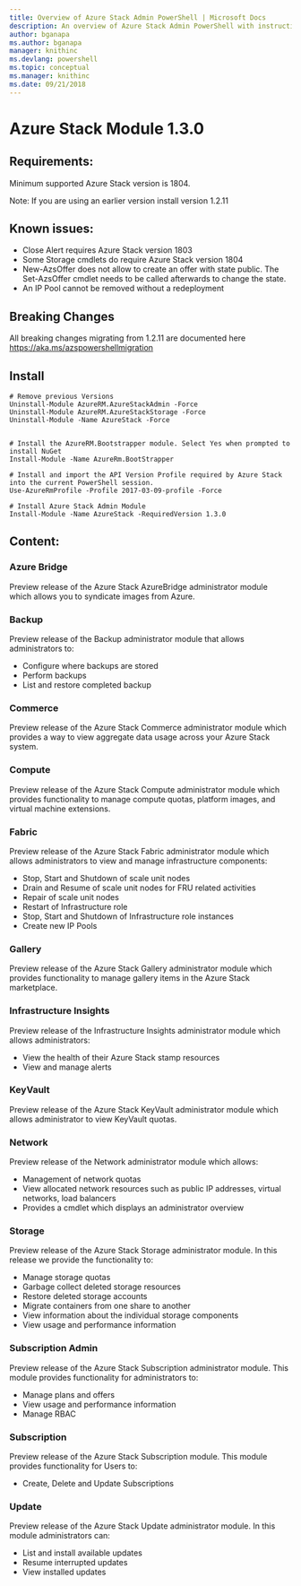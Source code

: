 ```yaml
---
title: Overview of Azure Stack Admin PowerShell | Microsoft Docs
description: An overview of Azure Stack Admin PowerShell with instructions for installation and configuration.
author: bganapa
ms.author: bganapa
manager: knithinc
ms.devlang: powershell
ms.topic: conceptual
ms.manager: knithinc
ms.date: 09/21/2018
---
```

# Azure Stack Module 1.3.0

## Requirements:
Minimum supported Azure Stack version is 1804.

Note: If you are using an earlier version install version 1.2.11

## Known issues:

- Close Alert requires Azure Stack version 1803
- Some Storage cmdlets do require Azure Stack version 1804
- New-AzsOffer does not allow to create an offer with state public. The Set-AzsOffer cmdlet needs to be called afterwards to change the state.
- An IP Pool cannot be removed without a redeployment

## Breaking Changes
All breaking changes migrating from 1.2.11 are documented here https://aka.ms/azspowershellmigration

## Install
```
# Remove previous Versions
Uninstall-Module AzureRM.AzureStackAdmin -Force
Uninstall-Module AzureRM.AzureStackStorage -Force
Uninstall-Module -Name AzureStack -Force 


# Install the AzureRM.Bootstrapper module. Select Yes when prompted to install NuGet
Install-Module -Name AzureRm.BootStrapper

# Install and import the API Version Profile required by Azure Stack into the current PowerShell session.
Use-AzureRmProfile -Profile 2017-03-09-profile -Force

# Install Azure Stack Admin Module
Install-Module -Name AzureStack -RequiredVersion 1.3.0
```
## Content:
### Azure Bridge
Preview release of the Azure Stack AzureBridge administrator module which allows you to syndicate images from Azure.

### Backup
Preview release of the Backup administrator module that allows administrators to:
- Configure where backups are stored
- Perform backups
- List and restore completed backup

### Commerce
Preview release of the Azure Stack Commerce administrator module which provides a way to view aggregate data usage across your Azure Stack system.

### Compute
Preview release of the Azure Stack Compute administrator module which provides functionality to manage compute quotas, platform images, and virtual machine extensions.

### Fabric
Preview release of the Azure Stack Fabric administrator module which allows administrators to view and manage infrastructure components:
- Stop, Start and Shutdown of scale unit nodes
- Drain and Resume of scale unit nodes for FRU related activities
- Repair of scale unit nodes
- Restart of Infrastructure role
- Stop, Start and Shutdown of Infrastructure role instances
- Create new IP Pools


### Gallery
Preview release of the Azure Stack Gallery administrator module which provides functionality to manage gallery items in the Azure Stack marketplace.

### Infrastructure Insights
Preview release of the Infrastructure Insights administrator module which allows administrators:
- View the health of their Azure Stack stamp resources
- View and manage alerts

### KeyVault
Preview release of the Azure Stack KeyVault administrator module which allows administrator to view KeyVault quotas.

### Network
Preview release of the Network administrator module which allows:
- Management of network quotas
- View allocated network resources such as public IP addresses, virtual networks, load balancers
- Provides a cmdlet which displays an administrator overview

### Storage
Preview release of the Azure Stack Storage administrator module.  In this release we provide the functionality to:
- Manage storage quotas
- Garbage collect deleted storage resources
- Restore deleted storage accounts
- Migrate containers from one share to another
- View information about the individual storage components
- View usage and performance information

### Subscription Admin
Preview release of the Azure Stack Subscription administrator module.  This module provides functionality for administrators to:
- Manage plans and offers
- View usage and performance information
- Manage RBAC

### Subscription
Preview release of the Azure Stack Subscription module.  This module provides functionality for Users to:
- Create, Delete and Update Subscriptions

### Update
Preview release of the Azure Stack Update administrator module.  In this module administrators can:
- List and install available updates
- Resume interrupted updates
- View installed updates
